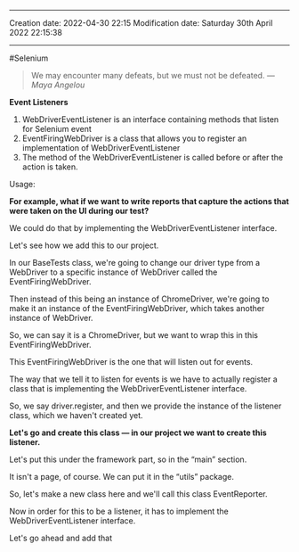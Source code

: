

----
Creation date: 2022-04-30 22:15
Modification date: Saturday 30th April 2022 22:15:38

----

#Selenium 

> We may encounter many defeats, but we must not be defeated.
> — <cite>Maya Angelou</cite>

**Event Listeners**

1.  WebDriverEventListener is an interface containing methods that listen for Selenium event
2.  EventFiringWebDriver is a class that allows you to register an implementation of WebDriverEventListener
3.  The method of the WebDriverEventListener is called before or after the action is taken.

Usage:

**For example, what if we want to write reports that capture the actions that were taken on the UI during our test?**

We could do that by implementing the WebDriverEventListener interface.

Let's see how we add this to our project.

In our BaseTests class, we're going to change our driver type from a WebDriver to a specific instance of WebDriver called the EventFiringWebDriver.

Then instead of this being an instance of ChromeDriver, we're going to make it an instance of the EventFiringWebDriver, which takes another instance of WebDriver.

So, we can say it is a ChromeDriver, but we want to wrap this in this EventFiringWebDriver.

This EventFiringWebDriver is the one that will listen out for events.

The way that we tell it to listen for events is we have to actually register a class that is implementing the WebDriverEventListener interface.

So, we say driver.register, and then we provide the instance of the listener class, which we haven't created yet.

**Let's go and create this class — in our project we want to create this listener.**

Let's put this under the framework part, so in the “main” section.

It isn't a page, of course. We can put it in the “utils” package.

So, let's make a new class here and we'll call this class EventReporter.

Now in order for this to be a listener, it has to implement the WebDriverEventListener interface.

Let's go ahead and add that